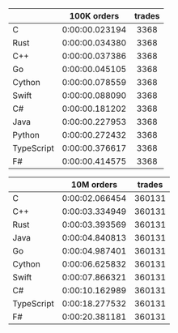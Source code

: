 ||100K orders|trades|
-|:-:|:-:|
|C|0:00:00.023194|3368|
|Rust|0:00:00.034380|3368|
|C++|0:00:00.037386|3368|
|Go|0:00:00.045105|3368|
|Cython|0:00:00.078559|3368|
|Swift|0:00:00.088090|3368|
|C#|0:00:00.181202|3368|
|Java|0:00:00.227953|3368|
|Python|0:00:00.272432|3368|
|TypeScript|0:00:00.376617|3368|
|F#|0:00:00.414575|3368|


||10M orders|trades|
-|:-:|:-:|
|C|0:00:02.066454|360131|
|C++|0:00:03.334949|360131|
|Rust|0:00:03.393569|360131|
|Java|0:00:04.840813|360131|
|Go|0:00:04.987401|360131|
|Cython|0:00:06.625832|360131|
|Swift|0:00:07.866321|360131|
|C#|0:00:10.162989|360131|
|TypeScript|0:00:18.277532|360131|
|F#|0:00:20.381181|360131|


